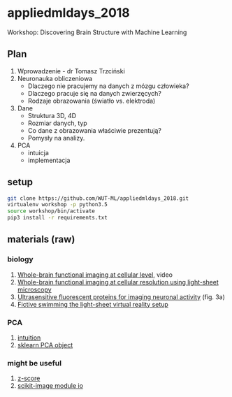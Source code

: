 # appliedmldays_2018
Workshop: Discovering Brain Structure with Machine Learning

## Plan
1. Wprowadzenie - dr Tomasz Trzciński
2. Neuronauka obliczeniowa
    * Dlaczego nie pracujemy na danych z mózgu człowieka?
    * Dlaczego pracuje się na danych zwierzęcych?
    * Rodzaje obrazowania (światło vs. elektroda)
3. Dane
    * Struktura 3D, 4D
    * Rozmiar danych, typ
    * Co dane z obrazowania właściwie prezentują?
    * Pomysły na analizy.
4. PCA
    * intuicja
    * implementacja

## setup
```bash
git clone https://github.com/WUT-ML/appliedmldays_2018.git
virtualenv workshop -p python3.5
source workshop/bin/activate
pip3 install -r requirements.txt
```

## materials (raw)
### biology
1. [Whole-brain functional imaging at cellular level](https://www.youtube.com/watch?v=EJo-0UxJ7P0), video
2. [Whole-brain functional imaging at cellular resolution using light-sheet microscopy](https://www.janelia.org/sites/default/files/Library/Ahrens%202013_4.pdf)
3. [Ultrasensitive fluorescent proteins for imaging neuronal activity](https://www.janelia.org/sites/default/files/Library/nature12354.pdf) (fig. 3a)
4. [Fictive swimming the light-sheet virtual reality setup](https://elifesciences.org/articles/12741#media2)

### PCA
1. [intuition](https://media.springernature.com/full/nature-static/assets/v1/image-assets/nbt0308-303-F1.gif)
2. [sklearn PCA object](http://scikit-learn.org/stable/modules/generated/sklearn.decomposition.PCA.html#sklearn.decomposition.PCA)

### might be useful
1. [z-score](https://docs.scipy.org/doc/scipy-0.18.1/reference/generated/scipy.stats.zscore.html)
2. [scikit-image module io](http://scikit-image.org/docs/stable/api/skimage.io.html)
